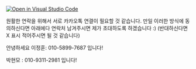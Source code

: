 [![Open in Visual Studio Code](https://classroom.github.com/assets/open-in-vscode-c66648af7eb3fe8bc4f294546bfd86ef473780cde1dea487d3c4ff354943c9ae.svg)](https://classroom.github.com/online_ide?assignment_repo_id=8597358&assignment_repo_type=AssignmentRepo)

원활한 연락을 위해서 서로 카카오톡 연결이 필요할 것 같습니다.
만일 이러한 방식에 동의하신다면 아래에다 연락처 남겨주시면 제가 초대하도록 하겠습니다 :) 
(반대하신다면 X 표시 적어주시면 될 것 같습니다)

안녕하세요 
이정훈: 010-5899-7687
입니다!

박현모 : 010-9311-2981 입니다!
